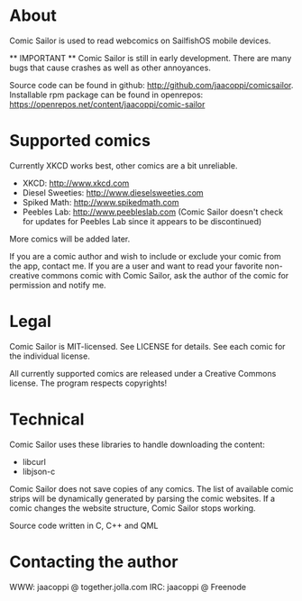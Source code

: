 # About
Comic Sailor is used to read webcomics on SailfishOS mobile devices.

** IMPORTANT **
Comic Sailor is still in early development. There are many bugs that cause crashes as well as other annoyances.

Source code can be found in github: http://github.com/jaacoppi/comicsailor. 
Installable rpm package can be found in openrepos: https://openrepos.net/content/jaacoppi/comic-sailor

# Supported comics 
Currently XKCD works best, other comics are a bit unreliable.

- XKCD: http://www.xkcd.com
- Diesel Sweeties: http://www.dieselsweeties.com
- Spiked Math: http://www.spikedmath.com
- Peebles Lab: http://www.peebleslab.com
(Comic Sailor doesn't check for updates for Peebles Lab since it appears to be discontinued)

More comics will be added later.

If you are a comic author and wish to include or exclude your comic from the app, contact me. If you are a user and want to read your favorite non-creative commons comic with Comic Sailor, ask the author of the comic for permission and notify me.

# Legal
Comic Sailor is MIT-licensed. See LICENSE for details.
See each comic for the individual license.

All currently supported comics are released under a Creative Commons license. The program respects copyrights!

# Technical
Comic Sailor uses these libraries to handle downloading the content:
- libcurl
- libjson-c 

Comic Sailor does not save copies of any comics. The list of available comic strips will be dynamically generated by parsing the comic websites. If a comic changes the website structure, Comic Sailor stops working.

Source code written in C, C++ and QML

# Contacting the author
WWW: jaacoppi @ together.jolla.com 
IRC: jaacoppi @ Freenode

